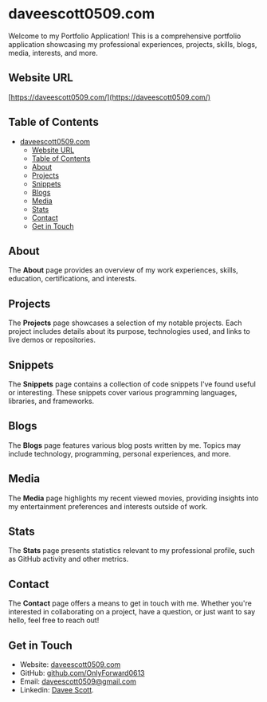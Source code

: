 # daveescott0509.com

Welcome to my Portfolio Application! This is a comprehensive portfolio application showcasing my professional experiences, projects, skills, blogs, media, interests, and more.

## Website URL
[https://daveescott0509.com/](https://daveescott0509.com/)

## Table of Contents
- [daveescott0509.com](#daveescott0509com)
  - [Website URL](#website-url)
  - [Table of Contents](#table-of-contents)
  - [About](#about)
  - [Projects](#projects)
  - [Snippets](#snippets)
  - [Blogs](#blogs)
  - [Media](#media)
  - [Stats](#stats)
  - [Contact](#contact)
  - [Get in Touch](#get-in-touch)

## About
The **About** page provides an overview of my work experiences, skills, education, certifications, and interests.

## Projects
The **Projects** page showcases a selection of my notable projects. Each project includes details about its purpose, technologies used, and links to live demos or repositories.

## Snippets
The **Snippets** page contains a collection of code snippets I've found useful or interesting. These snippets cover various programming languages, libraries, and frameworks.

## Blogs
The **Blogs** page features various blog posts written by me. Topics may include technology, programming, personal experiences, and more.

## Media
The **Media** page highlights my recent viewed movies, providing insights into my entertainment preferences and interests outside of work.

## Stats
The **Stats** page presents statistics relevant to my professional profile, such as GitHub activity and other metrics.

## Contact
The **Contact** page offers a means to get in touch with me. Whether you're interested in collaborating on a project, have a question, or just want to say hello, feel free to reach out!

## Get in Touch
- Website: [daveescott0509.com](https://daveescott0509.com/)
- GitHub: [github.com/OnlyForward0613](https://github.com/OnlyForward0613/)
- Email: [daveescott0509@gmail.com](mailto:daveescott0509@gmail.com)
- Linkedin: [Davee Scott](https://www.linkedin.com/in/davee-scott).

